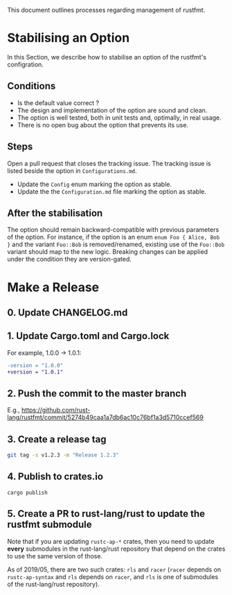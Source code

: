 This document outlines processes regarding management of rustfmt.

# Stabilising an Option

In this Section, we describe how to stabilise an option of the rustfmt's configration.

## Conditions

- Is the default value correct ?
- The design and implementation of the option are sound and clean.
- The option is well tested, both in unit tests and, optimally, in real usage.
- There is no open bug about the option that prevents its use.

## Steps

Open a pull request that closes the tracking issue. The tracking issue is listed beside the option in `Configurations.md`.

- Update the `Config` enum marking the option as stable.
- Update the the `Configuration.md` file marking the option as stable.

## After the stabilisation

The option should remain backward-compatible with previous parameters of the option. For instance, if the option is an enum `enum Foo { Alice, Bob }` and the variant `Foo::Bob` is removed/renamed, existing use of the `Foo::Bob` variant should map to the new logic. Breaking changes can be applied under the condition they are version-gated.

# Make a Release

## 0. Update CHANGELOG.md

## 1. Update Cargo.toml and Cargo.lock

For example, 1.0.0 -> 1.0.1:

```diff
-version = "1.0.0"
+version = "1.0.1"
```

## 2. Push the commit to the master branch

E.g., https://github.com/rust-lang/rustfmt/commit/5274b49caa1a7db6ac10c76bf1a3d5710ccef569

## 3. Create a release tag

```sh
git tag -s v1.2.3 -m "Release 1.2.3"
```

## 4. Publish to crates.io

`cargo publish`

## 5. Create a PR to rust-lang/rust to update the rustfmt submodule

Note that if you are updating `rustc-ap-*` crates, then you need to update **every** submodules in the rust-lang/rust repository that depend on the crates to use the same version of those.

As of 2019/05, there are two such crates: `rls` and `racer` (`racer` depends on `rustc-ap-syntax` and `rls` depends on `racer`, and `rls` is one of submodules of the rust-lang/rust repository).
